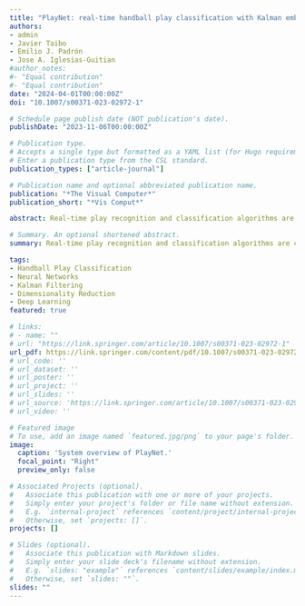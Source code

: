 ```yaml
---
title: "PlayNet: real-time handball play classification with Kalman embeddings and neural networks"
authors:
- admin
- Javier Taibo
- Emilio J. Padrón
- Jose A. Iglesias-Guitian
#author_notes:
#- "Equal contribution"
#- "Equal contribution"
date: "2024-04-01T00:00:00Z"
doi: "10.1007/s00371-023-02972-1"

# Schedule page publish date (NOT publication's date).
publishDate: "2023-11-06T00:00:00Z"

# Publication type.
# Accepts a single type but formatted as a YAML list (for Hugo requirements).
# Enter a publication type from the CSL standard.
publication_types: ["article-journal"]

# Publication name and optional abbreviated publication name.
publication: "*The Visual Computer*"
publication_short: "*Vis Comput*"

abstract: Real-time play recognition and classification algorithms are crucial for automating video production and live broadcasts of sporting events. However, current methods relying on human pose estimation and deep neural networks introduce high latency on commodity hardware, limiting their usability in low-cost real-time applications. We present PlayNet, a novel approach to real-time handball play classification. Our method is based on Kalman embeddings, a new low-dimensional representation for game states that enables efficient operation on commodity hardware and customized camera layouts. Firstly, we leverage Kalman filtering to detect and track the main agents in the playing field, allowing us to represent them in a single normalized coordinate space. Secondly, we utilize a neural network trained in nonlinear dimensionality reduction through fuzzy topological data structure analysis. As a result, PlayNet achieves real-time play classification with under 55 ms of latency on commodity hardware, making it a promising addition to automated live broadcasting and game analysis pipelines.

# Summary. An optional shortened abstract.
summary: Real-time play recognition and classification algorithms are crucial for automating video production and live broadcasts of sporting events. However, current methods relying on human pose estimation and deep neural networks introduce high latency on commodity hardware, limiting their usability in low-cost real-time applications. We present PlayNet, a novel approach to real-time handball play classification.

tags:
- Handball Play Classification
- Neural Networks
- Kalman Filtering
- Dimensionality Reduction
- Deep Learning
featured: true

# links:
# - name: ""
# url: "https://link.springer.com/article/10.1007/s00371-023-02972-1"
url_pdf: https://link.springer.com/content/pdf/10.1007/s00371-023-02972-1.pdf
# url_code: ''
# url_dataset: ''
# url_poster: ''
# url_project: ''
# url_slides: ''
# url_source: 'https://link.springer.com/article/10.1007/s00371-023-02972-1'
# url_video: ''

# Featured image
# To use, add an image named `featured.jpg/png` to your page's folder. 
image:
  caption: 'System overview of PlayNet.'
  focal_point: "Right"
  preview_only: false

# Associated Projects (optional).
#   Associate this publication with one or more of your projects.
#   Simply enter your project's folder or file name without extension.
#   E.g. `internal-project` references `content/project/internal-project/index.md`.
#   Otherwise, set `projects: []`.
projects: []

# Slides (optional).
#   Associate this publication with Markdown slides.
#   Simply enter your slide deck's filename without extension.
#   E.g. `slides: "example"` references `content/slides/example/index.md`.
#   Otherwise, set `slides: ""`.
slides: ""
---
```

